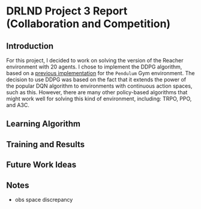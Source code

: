 # DRLND Project 3 Report (Collaboration and Competition)

## Introduction

For this project, I decided to work on solving the version of the Reacher environment with 20 agents. I chose to implement the DDPG algorithm, based on a [previous implementation](https://github.com/MarcioPorto/deep-reinforcement-learning/tree/master/ddpg-pendulum) for the `Pendulum` Gym environment. The decision to use DDPG was based on the fact that it extends the power of the popular DQN algorithm to environments with continuous action spaces, such as this. However, there are many other policy-based algorithms that might work well for solving this kind of environment, including: TRPO, PPO, and A3C.

## Learning Algorithm

## Training and Results

## Future Work Ideas

## Notes

- obs space discrepancy


<!-- 
# DRLND Project 2 Report (Reacher)

## Introduction

This submission uses a refactored and simplified version of the MADDPG implementation provided in the Udacity workspace for the Physical Deception problem.

## Algorithm and Implementation

Spend a great deal of time cleaning up the code used in the Physical Deception lab. I decided to use a class organization...

## Future Work Ideas

- Run the environment in parallel.
- Try a different multi-agent algorithm like MA-PPO.

## Notes

- What exactly is obs and obs_full?
- Used ReplayBuffer from project 2 -->
